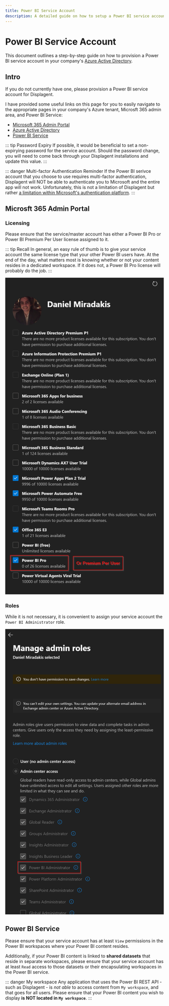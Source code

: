 ```yaml
---
title: Power BI Service Account
description: A detailed guide on how to setup a Power BI service account for Displagent.
---
```


# Power BI Service Account

This document outlines a step-by-step guide on how to provision a Power BI service account in your company's [Azure Active Directory](https://portal.azure.com/#view/Microsoft_AAD_UsersAndTenants/UserManagementMenuBlade/~/AllUsers).

## Intro

If you do not currently have one, please provision a Power BI service account for Displagent.

I have provided some useful links on this page for you to easily navigate to the appropriate pages in your company's Azure tenant, Microsft 365 admin area, and Power BI Service:
* [Microsoft 365 Admin Portal](https://portal.office.com/AdminPortal/Home#/users)
* [Azure Active Directory](https://portal.azure.com/#view/Microsoft_AAD_UsersAndTenants/UserManagementMenuBlade/~/AllUsers)
* [Power BI Service](https://app.powerbi.com/home)

::: tip Password Expiry
If possible, it would be beneficial to set a non-expirying password for the service account. Should the password change, you will need to come back through your Displagent installations and update this value.
:::

::: danger Multi-factor Authentication Reminder
If the Power BI serivce account that you choose to use requires multi-factor authentication, Displagent will NOT be able to authenticate you to Microsoft and the entire app will not work. Unfortunately, this is not a limitation of Displagent but rather [a limitation within Microsoft's authentication platform](https://learn.microsoft.com/en-us/azure/active-directory/develop/v2-oauth-ropc).
:::

## Microsft 365 Admin Portal

### Licensing

Please ensure that the service/master account has either a Power BI Pro or Power BI Premium Per User license assigned to it.

::: tip Recall
In general, an easy rule of thumb is to give your service account the same license type that your other Power BI users have. At the end of the day, what matters most is knowing whether or not your content resides in a dedicated workspace. If it does not, a Power BI Pro license will probably do the job.
:::

![](./microsoft365-assign-license.png)

### Roles

While it is not necessary, it is convenient to assign your service account the `Power BI Administrator` role.

![](./microsoft365-assign-powerbi-admin-role.png)

## Power BI Service

Please ensure that your service account has at least `View` permissions in the Power BI workspaces where your Power BI content resides.

Additionally, if your Power BI content is linked to **shared datasets** that reside in separate workspaces, please ensure that your service account has at least `Read` access to those datasets or their encapsulating workspaces in the Power BI service.

::: danger My workspace
Any application that uses the Power BI REST API - such as Displagent - is *not able* to access content from `My workspace`, and that goes for all users. Please ensure that your Power BI content you wish to display **is NOT located in `My workspace`**.
:::
